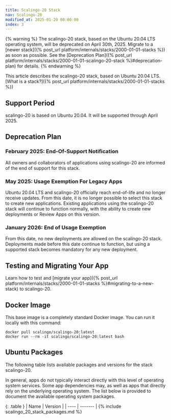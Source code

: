 ```yaml
---
title: Scalingo-20 Stack
nav: Scalingo-20
modified_at: 2025-01-29 00:00:00
index: 3
---
```


{% warning %}
The scalingo-20 stack, based on the Ubuntu 20.04 LTS operating system, will be deprecated on April 30th, 2025.
Migrate to a [newer stack]({% post_url platform/internals/stacks/2000-01-01-stacks %}) as soon as possible. See the [Deprecation Plan]({% post_url platform/internals/stacks/2000-01-01-scalingo-20-stack %}#deprecation-plan) for details.
{% endwarning %}

This article describes the scalingo-20 stack, based on Ubuntu 20.04 LTS. [What is a stack?]({% post_url platform/internals/stacks/2000-01-01-stacks %})

## Support Period

scalingo-20 is based on Ubuntu 20.04. It will be supported through April 2025.

## Deprecation Plan

### February 2025: End-Of-Support Notification

All owners and collaborators of applications using scalingo-20 are informed of the end of support for this stack.

### May 2025: Usage Exemption For Legacy Apps

Ubuntu 20.04 LTS and scalingo-20 officially reach end-of-life and no longer receive updates.
From this date, it is no longer possible to select this stack to create new applications.
Existing applications using the scalingo-20 stack will continue to function normally, with the ability to create new deployments or Review Apps on this version.

### January 2026: End of Usage Exemption
From this date, no new deployments are allowed on the scalingo-20 stack. Deployments made before this date continue to function, but using a supported stack becomes mandatory for any new deployment.


## Testing and Migrating Your App

Learn how to test and [migrate your app]({% post_url platform/internals/stacks/2000-01-01-stacks %}#migrating-to-a-new-stack) to scalingo-20.

## Docker Image

This base image is a completely standard Docker image. You can run it locally with this command:

```
docker pull scalingo/scalingo-20:latest
docker run --rm -it scalingo/scalingo-20:latest bash
```

## Ubuntu Packages

The following table lists available packages and versions for the stack scalingo-20.

In general, apps do not typically interact directly with this level of operating system services. Some app dependencies may, as well as apps that directly rely on the underlying operating system. The list below is provided to document the available operating system packages.

<div class="overflow-horizontal-content" markdown="1">
{: .table }
| Name | Version |
| ---- | ------- |
{% include scalingo_20_stack_packages.md %}
</div>
